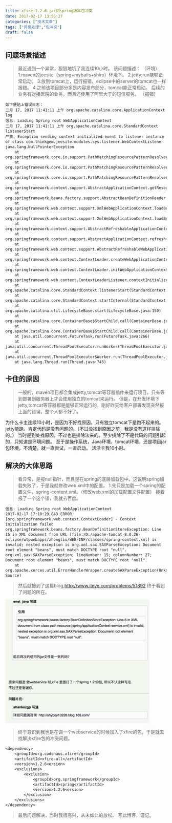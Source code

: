 ```yaml
---
title: xfire-1.2.6.jar和spring版本包冲突
date: 2017-02-17 13:56:27
categories: ["技术文章"]
tags: ["异常处理","包冲突"]
draft: false
---
```


## 问题场景描述
>最近遇到一个异常，狠狠地坑了我连续10小时。
该问题描述：
	（环境）
	1.maven的jeesite（spring+mybatis+shiro）环境下。
	2.jetty:run能够正常启动。
	3.放到tomcat上，运行报错。eclipse中的server的tomcat也一样报错。
	4.之前该项目部分多是内容发布部分，tomcat能正常启动。
		后续的业务有对接医院的业务，而且还使用了阿里大于的短信服务。
	（报错）

	如下便贴上错误日志：
	二月 17, 2017 11:41:11 上午 org.apache.catalina.core.ApplicationContext log
	信息: Loading Spring root WebApplicationContext
	二月 17, 2017 11:41:11 上午 org.apache.catalina.core.StandardContext listenerStart
	严重: Exception sending context initialized event to listener instance of class com.thinkgem.jeesite.modules.sys.listener.WebContextListener
	java.lang.NullPointerException
		at org.springframework.core.io.support.PathMatchingResourcePatternResolver.doFindPathMatchingJarResources(PathMatchingResourcePatternResolver.java:331)
		at org.springframework.core.io.support.PathMatchingResourcePatternResolver.findPathMatchingResources(PathMatchingResourcePatternResolver.java:262)
		at org.springframework.core.io.support.PathMatchingResourcePatternResolver.getResources(PathMatchingResourcePatternResolver.java:202)
		at org.springframework.context.support.AbstractApplicationContext.getResources(AbstractApplicationContext.java:681)
		at org.springframework.beans.factory.support.AbstractBeanDefinitionReader.loadBeanDefinitions(AbstractBeanDefinitionReader.java:141)
		at org.springframework.web.context.support.XmlWebApplicationContext.loadBeanDefinitions(XmlWebApplicationContext.java:126)
		at org.springframework.web.context.support.XmlWebApplicationContext.loadBeanDefinitions(XmlWebApplicationContext.java:94)
		at org.springframework.context.support.AbstractRefreshableApplicationContext.refreshBeanFactory(AbstractRefreshableApplicationContext.java:89)
		at org.springframework.context.support.AbstractApplicationContext.refresh(AbstractApplicationContext.java:269)
		at org.springframework.web.context.support.AbstractRefreshableWebApplicationContext.refresh(AbstractRefreshableWebApplicationContext.java:134)
		at org.springframework.web.context.ContextLoader.createWebApplicationContext(ContextLoader.java:246)
		at org.springframework.web.context.ContextLoader.initWebApplicationContext(ContextLoader.java:184)
		at org.springframework.web.context.ContextLoaderListener.contextInitialized(ContextLoaderListener.java:49)
		at org.apache.catalina.core.StandardContext.listenerStart(StandardContext.java:4729)
		at org.apache.catalina.core.StandardContext.startInternal(StandardContext.java:5167)
		at org.apache.catalina.util.LifecycleBase.start(LifecycleBase.java:150)
		at org.apache.catalina.core.ContainerBase$StartChild.call(ContainerBase.java:1408)
		at org.apache.catalina.core.ContainerBase$StartChild.call(ContainerBase.java:1398)
		at java.util.concurrent.FutureTask.run(FutureTask.java:266)
		at java.util.concurrent.ThreadPoolExecutor.runWorker(ThreadPoolExecutor.java:1142)
		at java.util.concurrent.ThreadPoolExecutor$Worker.run(ThreadPoolExecutor.java:617)
		at java.lang.Thread.run(Thread.java:745)

## 卡住的原因
>一般的，maven项目都会集成jetty,tomcat等容器插件来运行项目，只有等到部署到服务器上才会使用独立的tomcat来运行。
但是，在开发环境下jetty,tomcat等容器都是能够正常运行的，刚好昨天给客户部署发现突然报上面的错误，整个人都不好了。

为什么卡主连续10小时，是因为不好找原因。只有独立tomcat下是跑不起来的。
jetty能跑，肯定代码是没有问题的。（不过没找到原因之前，我是没有这样排除的。）
当时是到处找原因，不过也是排除法来的。至少排除了不是代码的问题引起的，只知道是环境问题。
至于是操作系统，Java环境，tomcat环境，还是项目jar包环境，不清楚。就一直尝试，一直启动。
活活卡我10小时。

## 解决的大体思路
>看异常，是报null指针，而且是在spring的底层加载包中。这说明spring加载失败了，于是我就修改web.xml中的配置。
1.先只是加载一个spring的配置文件，spring-content.xml。（修改web.xml的加载配置文件配置）
接着报了一个这个错，我就去百度。

	信息: Loading Spring root WebApplicationContext
	2017-02-17 17:10:29,843 ERROR [org.springframework.web.context.ContextLoader] - Context initialization failed
	org.springframework.beans.factory.BeanDefinitionStoreException: Line 15 in XML document from URL [file:/D:/apache-tomcat-8.0.26-eclipse/wtpwebapps/zhongliu/WEB-INF/classes/spring-context.xml] is invalid; nested exception is org.xml.sax.SAXParseException: Document root element "beans", must match DOCTYPE root "null".
	org.xml.sax.SAXParseException; lineNumber: 15; columnNumber: 27; Document root element "beans", must match DOCTYPE root "null".
		at org.apache.xerces.util.ErrorHandlerWrapper.createSAXParseException(Unknown Source)

>然后就搜到了这篇blog,http://www.iteye.com/problems/51892 终于看到了问题的所在。

<img src="/mb/images/xfire-spring-ct.png" style="width:450px;"/>

>终于意识到我也是在调一个webservice的时候加入了xfire的包，于是就去找解决xfire包的冲突问题。


	<dependency>
		<groupId>org.codehaus.xfire</groupId>
		<artifactId>xfire-all</artifactId>
		<version>1.2.6<ersion>
		<exclusions>
			<exclusion>
				<groupId>org.springframework</groupId>
				<artifactId>spring</artifactId>
				<version>1.2.6<ersion>
			</exclusion>
		</exclusions>
	</dependency>

>最后问题解决，当时我很高兴，从未如此的放松。
写此博客，谨记。

